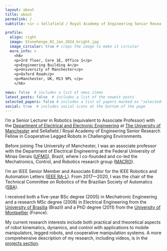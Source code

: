 ```yaml
---
layout: about
title: about
permalink: /
subtitle: <i> ⬦ Sellafield / Royal Academy of Engineering Senior Research Fellow in Cooperative Legged Robots in Challenging Environments <br> ⬦ Senior Lecturer in Robotics</i>

profile:
  align: right
  image: Stonehenge_01_Jan_2024_bright.jpg
  image_circular: true # crops the image to make it circular
  more_info: >
    <h6>
    <p>3rd floor, Core 1E, Office 1</p>
    <p>Engineering Building A</p>
    <p>University of Manchester</p>
    <p>Oxford Road</p>
    <p>Manchester, UK, M13 9PL </p>
    </h6>

news: false  # includes a list of news items
latest_posts: false  # includes a list of the newest posts
selected_papers: false # includes a list of papers marked as "selected={true}"
social: true  # includes social icons at the bottom of the page
---
```


I’m a Senior Lecturer in Robotics (equivalent to Associate Professor) with the [Department of Electrical and Electronic Engineering][#1] at [The University of Manchester][#2] and Sellafield / Royal Academy of Engineering Senior Research Fellow in Cooperative Legged Robots in Challenging Environments.

[#1]: https://www.eee.manchester.ac.uk/
[#2]: https://www.manchester.ac.uk/
[#3]: https://ufmg.br/
[#4]: https://www.linkedin.com/company/macroufmg/
[#5]: https://bvadorno.github.io/projects/

Before joining The University of Manchester, I was an associate professor with the Department of Electrical Engineering at the Federal University of Minas Gerais ([UFMG][#3]), Brazil, where I co-founded and co-led the Mechatronics, Control, and Robotics research group ([MACRO][#4]). 

I’m an IEEE Senior Member and Associate Editor for the IEEE Robotics and Automation Letters ([IEEE RA-L](https://www.ieee-ras.org/publications/ra-l)). From 2017—2020, I was the chair of the Technical Committee on Robotics of the Brazilian Society of Automatics ([SBA](https://www.sba.org.br/)).

I received both a five-year BSc degree (2005) in Mechatronic Engineering and a research MSc degree (2008) in Electrical Engineering from the [University of Brasilia](https://unb.br/) (Brazil) and a PhD degree (2011) from the [University of Montpellier](https://www.umontpellier.fr/en/) (France).

My current research interests include both practical and theoretical aspects of robot kinematics, dynamics, and control with applications to mobile manipulators, legged robots, and cooperative manipulation systems. A more comprehensive description of my research, including videos, is in the [projects section](https://bvadorno.github.io/projects/).
